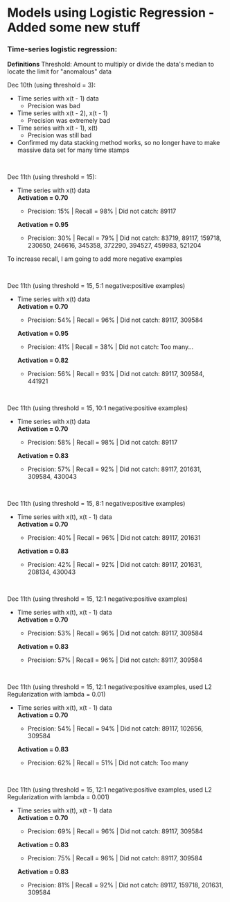 # Models using Logistic Regression - Added some new stuff

### Time-series logistic regression:

**Definitions**
Threshold: Amount to multiply or divide the data's median to locate the limit for "anomalous" data

Dec 10th (using threshold = 3): 
- Time series with x(t - 1) data <br>
  - Precision was bad
- Time series with x(t - 2), x(t - 1)
  - Precision was extremely bad
- Time series with x(t - 1), x(t)
  - Precision was still bad
- Confirmed my data stacking method works, so no longer have to make massive data set for many time stamps

<br>

Dec 11th (using threshold = 15):
- Time series with x(t) data <br>
  **Activation = 0.70**
  - Precision: 15% | Recall = 98% | Did not catch: 89117

  **Activation = 0.95**
  - Precision: 30% | Recall = 79% | Did not catch: 83719, 89117, 159718, 230650, 246616, 345358, 372290, 394527, 459983, 521204

To increase recall, I am going to add more negative examples

<br>

Dec 11th (using threshold = 15, 5:1 negative:positive examples)
- Time series with x(t) data <br>
  **Activation = 0.70**
  - Precision: 54% | Recall = 96% | Did not catch: 89117, 309584

  **Activation = 0.95**
  - Precision: 41% | Recall = 38% | Did not catch: Too many...

  **Activation = 0.82**
  - Precision: 56% | Recall = 93% | Did not catch: 89117, 309584, 441921

<br>

Dec 11th (using threshold = 15, 10:1 negative:positive examples)
- Time series with x(t) data <br>
  **Activation = 0.70**
  - Precision: 58% | Recall = 98% | Did not catch: 89117

  **Activation = 0.83**
  - Precision: 57% | Recall = 92% | Did not catch: 89117, 201631, 309584, 430043

<br>

Dec 11th (using threshold = 15, 8:1 negative:positive examples)
- Time series with x(t), x(t - 1) data <br>
  **Activation = 0.70**
  - Precision: 40% | Recall = 96% | Did not catch: 89117, 201631

  **Activation = 0.83**
  - Precision: 42% | Recall = 92% | Did not catch: 89117, 201631, 208134, 430043

<br>

Dec 11th (using threshold = 15, 12:1 negative:positive examples)
- Time series with x(t), x(t - 1) data <br>
  **Activation = 0.70**
  - Precision: 53% | Recall = 96% | Did not catch: 89117, 309584

  **Activation = 0.83**
  - Precision: 57% | Recall = 96% | Did not catch: 89117, 309584

<br>

Dec 11th (using threshold = 15, 12:1 negative:positive examples, used L2 Regularization with lambda = 0.01)
- Time series with x(t), x(t - 1) data <br>
  **Activation = 0.70**
  - Precision: 54% | Recall = 94% | Did not catch: 89117, 102656, 309584

  **Activation = 0.83**
  - Precision: 62% | Recall = 51% | Did not catch: Too many

<br>

Dec 11th (using threshold = 15, 12:1 negative:positive examples, used L2 Regularization with lambda = 0.001)
- Time series with x(t), x(t - 1) data <br>
  **Activation = 0.70**
  - Precision: 69% | Recall = 96% | Did not catch: 89117, 309584

  **Activation = 0.83**
  - Precision: 75% | Recall = 96% | Did not catch: 89117, 309584

  **Activation = 0.83**
  - Precision: 81% | Recall = 92% | Did not catch: 89117, 159718, 201631, 309584
